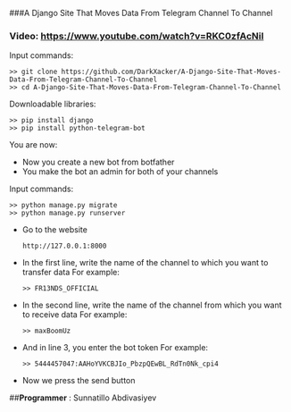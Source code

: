 ###A Django Site That Moves Data From Telegram Channel To Channel

### Video: https://www.youtube.com/watch?v=RKC0zfAcNiI

Input commands:

    >> git clone https://github.com/DarkXacker/A-Django-Site-That-Moves-Data-From-Telegram-Channel-To-Channel
    >> cd A-Django-Site-That-Moves-Data-From-Telegram-Channel-To-Channel

Downloadable libraries:
    
    >> pip install django
    >> pip install python-telegram-bot

You are now:
* Now you create a new bot from botfather
* You make the bot an admin for both of your channels

Input commands:
    
    >> python manage.py migrate
    >> python manage.py runserver

* Go to the website
    ```
    http://127.0.0.1:8000
    ```
* In the first line, write the name of the channel to which you want to transfer data For example:

    ```
    >> FR13NDS_OFFICIAL
    ```

* In the second line, write the name of the channel from which you want to receive data For example:

    ```
    >> maxBoomUz
    ```

* And in line 3, you enter the bot token For example:

    ```
    >> 5444457047:AAHoYVKCBJIo_PbzpQEwBL_RdTn0Nk_cpi4
    ```

* Now we press the send button

##__Programmer__ : Sunnatillo Abdivasiyev